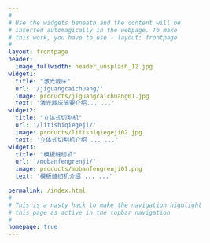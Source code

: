 ```yaml
---
#
# Use the widgets beneath and the content will be
# inserted automagically in the webpage. To make
# this work, you have to use › layout: frontpage
#
layout: frontpage
header:
  image_fullwidth: header_unsplash_12.jpg
widget1:
  title: "激光裁床"
  url: '/jiguangcaichuang/'
  image: products/jiguangcaichuang01.jpg
  text: '激光裁床简要介绍... ...'
widget2:
  title: "立体式切割机"
  url: '/litishiqiegeji/'
  image: products/litishiqiegeji02.jpg
  text: '立体式切割机介绍 ... ...'
widget3:
  title: "模板缝纫机"
  url: '/mobanfengrenji/'
  image: products/mobanfengrenji01.png
  text: '模板缝纫机介绍 ... ...'

permalink: /index.html
#
# This is a nasty hack to make the navigation highlight
# this page as active in the topbar navigation
#
homepage: true
---
```



